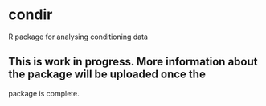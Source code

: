 # condir
R package for analysing conditioning data

## This is work in progress. More information about the package will be uploaded once the
package is complete.
